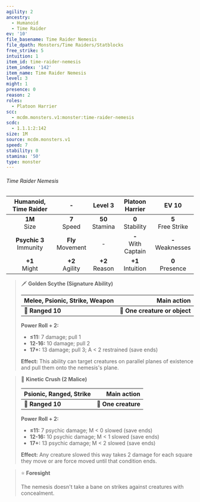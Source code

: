 ```yaml
---
agility: 2
ancestry:
  - Humanoid
  - Time Raider
ev: '10'
file_basename: Time Raider Nemesis
file_dpath: Monsters/Time Raiders/Statblocks
free_strike: 5
intuition: 1
item_id: time-raider-nemesis
item_index: '142'
item_name: Time Raider Nemesis
level: 3
might: 1
presence: 0
reason: 2
roles:
  - Platoon Harrier
scc:
  - mcdm.monsters.v1:monster:time-raider-nemesis
scdc:
  - 1.1.1:2:142
size: 1M
source: mcdm.monsters.v1
speed: 7
stability: 0
stamina: '50'
type: monster
---
```


###### Time Raider Nemesis

|    Humanoid, Time Raider    |           -           |       Level 3       |     Platoon Harrier     |         EV 10          |
| :-------------------------: | :-------------------: | :-----------------: | :---------------------: | :--------------------: |
|      **1M**<br/> Size       |   **7**<br/> Speed    | **50**<br/> Stamina |  **0**<br/> Stability   | **5**<br/> Free Strike |
| **Psychic 3**<br/> Immunity | **Fly**<br/> Movement |          -          | **-**<br/> With Captain | **-**<br/> Weaknesses  |
|      **+1**<br/> Might      |  **+2**<br/> Agility  | **+2**<br/> Reason  |  **+1**<br/> Intuition  |  **0**<br/> Presence   |

> 🗡 **Golden Scythe (Signature Ability)**
>
> | **Melee, Psionic, Strike, Weapon** |               **Main action** |
> | ---------------------------------- | ----------------------------: |
> | **📏 Ranged 10**                   | **🎯 One creature or object** |
>
> **Power Roll + 2:**
>
> - **≤11:** 7 damage; pull 1
> - **12-16:** 10 damage; pull 2
> - **17+:** 13 damage; pull 3; A < 2 restrained (save ends)
>
> **Effect:** This ability can target creatures on parallel planes of existence and pull them onto the nemesis's plane.

> 🏹 **Kinetic Crush (2 Malice)**
>
> | **Psionic, Ranged, Strike** |     **Main action** |
> | --------------------------- | ------------------: |
> | **📏 Ranged 10**            | **🎯 One creature** |
>
> **Power Roll + 2:**
>
> - **≤11:** 7 psychic damage; M < 0 slowed (save ends)
> - **12-16:** 10 psychic damage; M < 1 slowed (save ends)
> - **17+:** 13 psychic damage; M < 2 slowed (save ends)
>
> **Effect:** Any creature slowed this way takes 2 damage for each square they move or are force moved until that condition ends.

> ⭐️ **Foresight**
>
> The nemesis doesn't take a bane on strikes against creatures with concealment.
